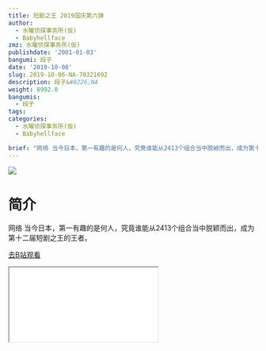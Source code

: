 ```yaml
---
title: 短剧之王 2019国庆第六弹
author:
  - 水曜侦探事务所(仮)
  - Babyhellface
zmz: 水曜侦探事务所(仮)
publishdate: '2001-01-03'
bangumi: 段子
date: '2019-10-08'
slug: 2019-10-06-NA-70321692
description: 段子&#8226;NA
weight: 8992.0
bangumis:
  - 段子
tags:
categories:
  - 水曜侦探事务所(仮)
  - Babyhellface

brief: "网络 当今日本，第一有趣的是何人，究竟谁能从2413个组合当中脱颖而出，成为第十二届短剧之王的王者。"
---
```

![](https://raw.githubusercontent.com/tcgriffith/owaraisite/master/static/tmpimg/c89501e387bc796d6abc9c0bcaa65fc4a82819e9.jpg.480.jpg)
# 简介  
网络
当今日本，第一有趣的是何人，究竟谁能从2413个组合当中脱颖而出，成为第十二届短剧之王的王者。  

[去B站观看](https://www.bilibili.com/video/av70321692/)
<div class ="resp-container"><iframe class="testiframe" src="//player.bilibili.com/player.html?aid=70321692"", scrolling="no", allowfullscreen="true" > </iframe></div> 
